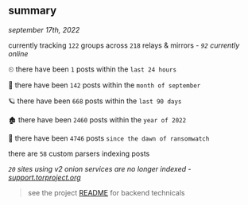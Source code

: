 
## summary
_september 17th, 2022_

currently tracking `122` groups across `218` relays & mirrors - _`92` currently online_

⏲ there have been `1` posts within the `last 24 hours`

🦈 there have been `142` posts within the `month of september`

🪐 there have been `668` posts within the `last 90 days`

🏚 there have been `2460` posts within the `year of 2022`

🦕 there have been `4746` posts `since the dawn of ransomwatch`

there are `58` custom parsers indexing posts

_`20` sites using v2 onion services are no longer indexed - [support.torproject.org](https://support.torproject.org/onionservices/v2-deprecation/)_

> see the project [README](https://github.com/joshhighet/ransomwatch#ransomwatch--) for backend technicals
